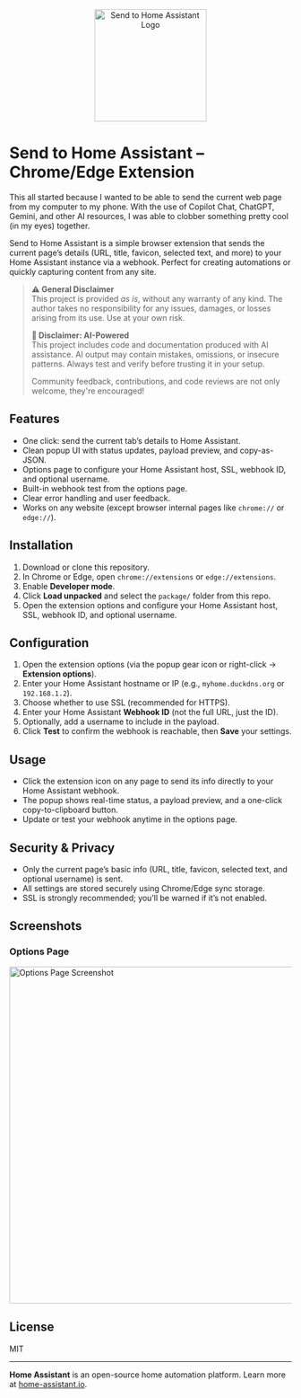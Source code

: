 <div align="center">
	<img src="https://raw.githubusercontent.com/JOHLC/Send-to-Home-Assistant/refs/heads/main/package/icon.png" alt="Send to Home Assistant Logo" width="auto" height="200">
</div>

# Send to Home Assistant – Chrome/Edge Extension

This all started because I wanted to be able to send the current web page from my computer to my phone. With the use of Copilot Chat, ChatGPT, Gemini, and other AI resources, I was able to clobber something pretty cool (in my eyes) together. 

Send to Home Assistant is a simple browser extension that sends the current page’s details (URL, title, favicon, selected text, and more) to your Home Assistant instance via a webhook. Perfect for creating automations or quickly capturing content from any site.  

> **⚠️ General Disclaimer**<br>
> This project is provided *as is*, without any warranty of any kind. The author takes no responsibility for any issues, damages, or losses arising from its use. Use at your own risk.  
>
> **🤖 Disclaimer: AI-Powered**<br>
> This project includes code and documentation produced with AI assistance. AI output may contain mistakes, omissions, or insecure patterns. Always test and verify before trusting it in your setup.
>
> Community feedback, contributions, and code reviews are not only welcome, they're encouraged!  

## Features  

- One click: send the current tab’s details to Home Assistant.  
- Clean popup UI with status updates, payload preview, and copy-as-JSON.  
- Options page to configure your Home Assistant host, SSL, webhook ID, and optional username.  
- Built-in webhook test from the options page.  
- Clear error handling and user feedback.  
- Works on any website (except browser internal pages like `chrome://` or `edge://`).  

## Installation  

1. Download or clone this repository.  
2. In Chrome or Edge, open `chrome://extensions` or `edge://extensions`.  
3. Enable **Developer mode**.  
4. Click **Load unpacked** and select the `package/` folder from this repo.  
5. Open the extension options and configure your Home Assistant host, SSL, webhook ID, and optional username.  

## Configuration  

1. Open the extension options (via the popup gear icon or right-click → **Extension options**).  
2. Enter your Home Assistant hostname or IP (e.g., `myhome.duckdns.org` or `192.168.1.2`).  
3. Choose whether to use SSL (recommended for HTTPS).  
4. Enter your Home Assistant **Webhook ID** (not the full URL, just the ID).  
5. Optionally, add a username to include in the payload.  
6. Click **Test** to confirm the webhook is reachable, then **Save** your settings.  

## Usage  

- Click the extension icon on any page to send its info directly to your Home Assistant webhook.  
- The popup shows real-time status, a payload preview, and a one-click copy-to-clipboard button.  
- Update or test your webhook anytime in the options page.  

## Security & Privacy  

- Only the current page’s basic info (URL, title, favicon, selected text, and optional username) is sent.  
- All settings are stored securely using Chrome/Edge sync storage.  
- SSL is strongly recommended; you’ll be warned if it’s not enabled.  

## Screenshots  

### Options Page  
<div align="left">
	<img src="https://raw.githubusercontent.com/JOHLC/Send-to-Home-Assistant/refs/heads/main/assets/screenshot-1.png" alt="Options Page Screenshot" width="600">
</div>

## License  

MIT  

---  

**Home Assistant** is an open-source home automation platform. Learn more at [home-assistant.io](https://www.home-assistant.io/).  
